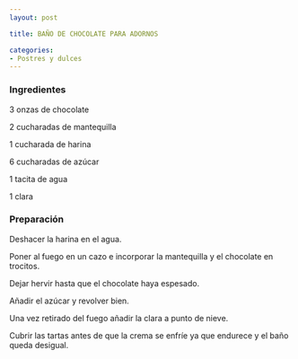 ```yaml
---
layout: post

title: BAÑO DE CHOCOLATE PARA ADORNOS

categories:
- Postres y dulces
---
```

<h3>Ingredientes</h3>

3 onzas de chocolate

2 cucharadas de mantequilla

1 cucharada de harina

6 cucharadas de azúcar

1 tacita de agua

1 clara

<h3>Preparación</h3>

Deshacer la harina en el agua.

Poner al fuego en un cazo e incorporar la mantequilla y el chocolate en trocitos.

Dejar hervir hasta que el chocolate haya espesado.

Añadir el azúcar y revolver bien.

Una vez retirado del fuego añadir la clara a punto de nieve.

Cubrir las tartas antes de que la crema se enfríe ya que endurece y el baño queda desigual.

